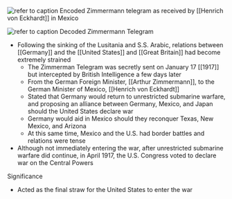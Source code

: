 
![refer to caption](https://www.archives.gov/files/education/images/zimmermannasreceived.jpg)
Encoded Zimmermann telegram as received by [[Henrich von Eckhardt]] in Mexico

![refer to caption](https://www.archives.gov/files/education/images/zimmermanntranslation.jpg)
Decoded Zimmermann Telegram

- Following the sinking of the Lusitania and S.S. Arabic, relations between [[Germany]] and the [[United States]] and [[Great Britain]] had become extremely strained
	- The Zimmerman Telegram was secretly sent on January 17 [[1917]] but intercepted by British Intelligence a few days later
	- From the German Foreign Minister, [[Arthur Zimmermann]], to the German Minister of Mexico, [[Henrich von Eckhardt]]
	- Stated that Germany would return to unrestricted submarine warfare, and proposing an alliance between Germany, Mexico, and Japan should the United States declare war
	- Germany would aid in Mexico should they reconquer Texas, New Mexico, and Arizona
	- At this same time, Mexico and the U.S. had border battles and relations were tense
- Although not immediately entering the war, after unrestricted submarine warfare did continue, in April 1917, the U.S. Congress voted to declare war on the Central Powers

Significance
- Acted as the final straw for the United States to enter the war